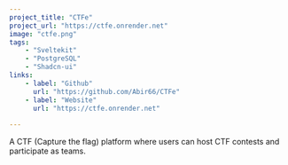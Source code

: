 ```yaml
---
project_title: "CTFe"
project_url: "https://ctfe.onrender.net"
image: "ctfe.png"
tags: 
    - "Sveltekit"
    - "PostgreSQL"
    - "Shadcn-ui"
links:
    - label: "Github"
      url: "https://github.com/Abir66/CTFe"
    - label: "Website"
      url: "https://ctfe.onrender.net"
    
---
```

A CTF (Capture the flag) platform where users can host CTF contests and participate as teams.